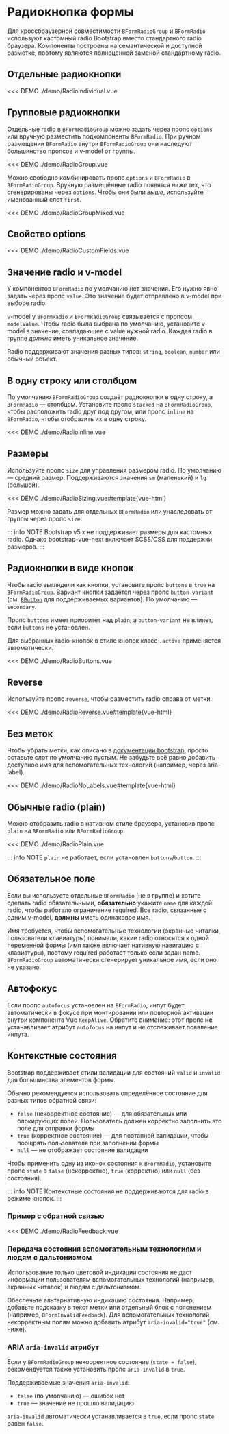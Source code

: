 # Радиокнопка формы

<PageHeader>

Для кроссбраузерной совместимости `BFormRadioGroup` и `BFormRadio` используют кастомный radio Bootstrap вместо стандартного radio браузера. Компоненты построены на семантической и доступной разметке, поэтому являются полноценной заменой стандартному radio.

</PageHeader>

## Отдельные радиокнопки

<<< DEMO ./demo/RadioIndividual.vue

## Групповые радиокнопки

Отдельные radio в `BFormRadioGroup` можно задать через пропс `options` или вручную разместить подкомпоненты `BFormRadio`. При ручном размещении `BFormRadio` внутри `BFormRadioGroup` они наследуют большинство пропсов и v-model от группы.

<<< DEMO ./demo/RadioGroup.vue

Можно свободно комбинировать пропс `options` и `BFormRadio` в `BFormRadioGroup`. Вручную размещённые radio появятся _ниже_ тех, что сгенерированы через `options`. Чтобы они были _выше_, используйте именованный слот `first`.

<<< DEMO ./demo/RadioGroupMixed.vue

## Свойство options

<!--@include: ./_options.md{5,}-->

<<< DEMO ./demo/RadioCustomFields.vue

## Значение radio и v-model

У компонентов `BFormRadio` по умолчанию нет значения. Его нужно явно задать через пропс `value`. Это значение будет отправлено в v-model при выборе radio.

v-model у `BFormRadio` и `BFormRadioGroup` связывается с пропсом `modelValue`. Чтобы radio была выбрана по умолчанию, установите v-model в значение, совпадающее с value нужной radio. Каждая radio в группе _должна_ иметь уникальное значение.

Radio поддерживают значения разных типов: `string`, `boolean`, `number` или обычный объект.

## В одну строку или столбцом

По умолчанию `BFormRadioGroup` создаёт радиокнопки в одну строку, а `BFormRadio` — столбцом. Установите пропс `stacked` на `BFormRadioGroup`, чтобы расположить radio друг под другом, или пропс `inline` на `BFormRadio`, чтобы отобразить их в одну строку.

<<< DEMO ./demo/RadioInline.vue

## Размеры

Используйте пропс `size` для управления размером radio. По умолчанию — средний размер. Поддерживаются значения `sm` (маленький) и `lg` (большой).

<<< DEMO ./demo/RadioSizing.vue#template{vue-html}

Размер можно задать для отдельных `BFormRadio` или унаследовать от группы через пропс `size`.

::: info NOTE
Bootstrap v5.x не поддерживает размеры для кастомных radio. Однако bootstrap-vue-next включает SCSS/CSS для поддержки размеров.
:::

## Радиокнопки в виде кнопок

Чтобы radio выглядели как кнопки, установите пропс `buttons` в `true` на `BFormRadioGroup`. Вариант кнопки задаётся через пропс `button-variant` (см. [`BButton`](/docs/components/button) для поддерживаемых вариантов). По умолчанию — `secondary`.

Пропс `buttons` имеет приоритет над `plain`, а `button-variant` не влияет, если `buttons` не установлен.

Для выбранных radio-кнопок в стиле кнопок класс `.active` применяется автоматически.

<<< DEMO ./demo/RadioButtons.vue

## Reverse

Используйте пропс `reverse`, чтобы разместить radio справа от метки.

<<< DEMO ./demo/RadioReverse.vue#template{vue-html}

## Без меток

Чтобы убрать метки, как описано в [документации bootstrap](https://getbootstrap.su/docs/5.3/forms/checks-radios/#without-labels), просто оставьте слот по умолчанию пустым. Не забудьте всё равно добавить доступное имя для вспомогательных технологий (например, через aria-label).

<<< DEMO ./demo/RadioNoLabels.vue#template{vue-html}

## Обычные radio (plain)

Можно отобразить radio в нативном стиле браузера, установив пропс `plain` на `BFormRadio` или `BFormRadioGroup`.

<<< DEMO ./demo/RadioPlain.vue

::: info NOTE
`plain` не работает, если установлен `buttons`/`button`.
:::

## Обязательное поле

Если вы используете отдельные `BFormRadio` (не в группе) и хотите сделать radio обязательными, **обязательно** укажите `name` для каждой radio, чтобы работало ограничение required. Все radio, связанные с одним v-model, **должны** иметь одинаковое имя.

Имя требуется, чтобы вспомогательные технологии (экранные читалки, пользователи клавиатуры) понимали, какие radio относятся к одной переменной формы (имя также включает нативную навигацию с клавиатуры), поэтому required работает только если задан name. `BFormRadioGroup` автоматически сгенерирует уникальное имя, если оно не указано.

## Автофокус

Если пропс `autofocus` установлен на `BFormRadio`, инпут будет автоматически в фокусе при монтировании или повторной активации внутри компонента Vue `KeepAlive`. Обратите внимание: этот пропс **не** устанавливает атрибут `autofocus` на инпут и не отслеживает появление инпута.

## Контекстные состояния

Bootstrap поддерживает стили валидации для состояний `valid` и `invalid` для большинства элементов формы.

Обычно рекомендуется использовать определённое состояние для разных типов обратной связи:

- `false` (некорректное состояние) — для обязательных или блокирующих полей. Пользователь должен корректно заполнить это поле для отправки формы
- `true` (корректное состояние) — для поэтапной валидации, чтобы поощрять пользователя при заполнении формы
- `null` — не отображает состояние валидации

Чтобы применить одну из иконок состояния к `BFormRadio`, установите пропс `state` в `false` (некорректно), `true` (корректно) или `null` (без состояния).

::: info NOTE
Контекстные состояния не поддерживаются для radio в режиме кнопок.
:::

### Пример с обратной связью

<<< DEMO ./demo/RadioFeedback.vue

### Передача состояния вспомогательным технологиям и людям с дальтонизмом

Использование только цветовой индикации состояния не даст информации пользователям вспомогательных технологий (например, экранных читалок) и людям с дальтонизмом.

Обеспечьте альтернативную индикацию состояния. Например, добавьте подсказку в текст метки или отдельный блок с пояснением (например, `BFormInvalidFeedback`). Для вспомогательных технологий некорректным полям можно добавить атрибут `aria-invalid="true"` (см. ниже).

### ARIA `aria-invalid` атрибут

Если у `BFormRadioGroup` некорректное состояние (`state = false`), рекомендуется также установить пропс `aria-invalid` в `true`.

Поддерживаемые значения `aria-invalid`:

- `false` (по умолчанию) — ошибок нет
- `true` — значение не прошло валидацию

`aria-invalid` автоматически устанавливается в `true`, если пропс `state` равен `false`.

<ComponentReference :data="data" />

<script setup lang="ts">
import {data} from '../../data/components/formRadio.data'
</script>
